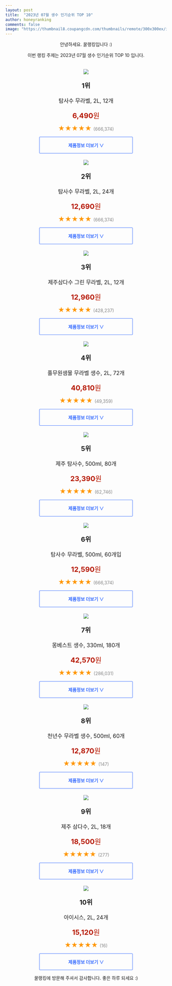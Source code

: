 ```yaml
---
layout: post
title:  "2023년 07월 생수 인기순위 TOP 10"
author: honeyranking
comments: false
image: "https://thumbnail8.coupangcdn.com/thumbnails/remote/300x300ex/image/retail/images/9202382952942280-70046ce8-e531-4184-a2dd-2fb93116dd57.jpg"
---
```

<p style="text-align: center;">안녕하세요. 꿀랭킹입니다 :)</p>
<p style="text-align: center;">이번 랭킹 주제는 2023년 07월 생수 인기순위 TOP 10 입니다.</p><center><img src="https://thumbnail8.coupangcdn.com/thumbnails/remote/300x300ex/image/retail/images/9202382952942280-70046ce8-e531-4184-a2dd-2fb93116dd57.jpg" style="margin-top:20px" /></center><p style="text-align: center; font-size: 20px"><b>1위</b></p><p style="text-align: center; font-size: 17px">탐사수 무라벨, 2L, 12개</p><p style="text-align: center;"><span style="color: #b61800; font-size: 22px;"><b>6,490</b>원</span></p><p style="text-align: center;"><span style="color: #ff9600; font-size: 20px;">★★★★★ </span><span style="color: #878787;">(666,374)</span></p><center><a href="https://www.coupang.com/vp/products/5625704601?itemId=9133866800&q=%EC%83%9D%EC%88%98&sourceType=search&searchId=5f2c1acbae574e2a8a021593ca6b8595"><div style="font-size: 14px; display: inline-block; padding: 15px 90px; color: #346aff; border-radius: 2px; border: 1px solid #346aff; cursor: pointer;"><b>제품정보 더보기 &or;</b></div></a></center><center><img src="https://thumbnail9.coupangcdn.com/thumbnails/remote/300x300ex/image/retail/images/7609662521933713-0d7870de-5716-43c5-a3f5-22f7a34f3a43.jpg" style="margin-top:20px" /></center><p style="text-align: center; font-size: 20px"><b>2위</b></p><p style="text-align: center; font-size: 17px">탐사수 무라벨, 2L, 24개</p><p style="text-align: center;"><span style="color: #b61800; font-size: 22px;"><b>12,690</b>원</span></p><p style="text-align: center;"><span style="color: #ff9600; font-size: 20px;">★★★★★ </span><span style="color: #878787;">(666,374)</span></p><center><a href="https://www.coupang.com/vp/products/5625704601?itemId=11696984031&q=%EC%83%9D%EC%88%98&sourceType=search&searchId=5f2c1acbae574e2a8a021593ca6b8595"><div style="font-size: 14px; display: inline-block; padding: 15px 90px; color: #346aff; border-radius: 2px; border: 1px solid #346aff; cursor: pointer;"><b>제품정보 더보기 &or;</b></div></a></center><center><img src="https://thumbnail7.coupangcdn.com/thumbnails/remote/300x300ex/image/retail/images/4347258450472952-11f3df3e-e980-42c6-b6ca-aef6175a5d40.jpg" style="margin-top:20px" /></center><p style="text-align: center; font-size: 20px"><b>3위</b></p><p style="text-align: center; font-size: 17px">제주삼다수 그린 무라벨, 2L, 12개</p><p style="text-align: center;"><span style="color: #b61800; font-size: 22px;"><b>12,960</b>원</span></p><p style="text-align: center;"><span style="color: #ff9600; font-size: 20px;">★★★★★ </span><span style="color: #878787;">(428,237)</span></p><center><a href="https://link.coupang.com/a/38dpD"><div style="font-size: 14px; display: inline-block; padding: 15px 90px; color: #346aff; border-radius: 2px; border: 1px solid #346aff; cursor: pointer;"><b>제품정보 더보기 &or;</b></div></a></center><center><img src="https://thumbnail6.coupangcdn.com/thumbnails/remote/300x300ex/image/retail/images/f6bd3c86-c91c-4293-bbc1-f6e5019f80cd7054319744659032150.png" style="margin-top:20px" /></center><p style="text-align: center; font-size: 20px"><b>4위</b></p><p style="text-align: center; font-size: 17px">풀무원샘물 무라벨 생수, 2L, 72개</p><p style="text-align: center;"><span style="color: #b61800; font-size: 22px;"><b>40,810</b>원</span></p><p style="text-align: center;"><span style="color: #ff9600; font-size: 20px;">★★★★★ </span><span style="color: #878787;">(49,359)</span></p><center><a href="https://link.coupang.com/a/38dpG"><div style="font-size: 14px; display: inline-block; padding: 15px 90px; color: #346aff; border-radius: 2px; border: 1px solid #346aff; cursor: pointer;"><b>제품정보 더보기 &or;</b></div></a></center><center><img src="https://thumbnail9.coupangcdn.com/thumbnails/remote/300x300ex/image/retail/images/1e3602b5-fa0d-492e-b9e2-cb2308b6518f3268229036109097128.png" style="margin-top:20px" /></center><p style="text-align: center; font-size: 20px"><b>5위</b></p><p style="text-align: center; font-size: 17px">제주 탐사수, 500ml, 80개</p><p style="text-align: center;"><span style="color: #b61800; font-size: 22px;"><b>23,390</b>원</span></p><p style="text-align: center;"><span style="color: #ff9600; font-size: 20px;">★★★★★ </span><span style="color: #878787;">(62,746)</span></p><center><a href="https://link.coupang.com/a/38dpH"><div style="font-size: 14px; display: inline-block; padding: 15px 90px; color: #346aff; border-radius: 2px; border: 1px solid #346aff; cursor: pointer;"><b>제품정보 더보기 &or;</b></div></a></center><center><img src="https://thumbnail8.coupangcdn.com/thumbnails/remote/300x300ex/image/retail/images/8490946390630062-860cc30c-bf13-4328-ab25-52d81b215aa2.jpg" style="margin-top:20px" /></center><p style="text-align: center; font-size: 20px"><b>6위</b></p><p style="text-align: center; font-size: 17px">탐사수 무라벨, 500ml, 60개입</p><p style="text-align: center;"><span style="color: #b61800; font-size: 22px;"><b>12,590</b>원</span></p><p style="text-align: center;"><span style="color: #ff9600; font-size: 20px;">★★★★★ </span><span style="color: #878787;">(666,374)</span></p><center><a href="https://www.coupang.com/vp/products/5625704601?itemId=11696970903&q=%EC%83%9D%EC%88%98&sourceType=search&searchId=5f2c1acbae574e2a8a021593ca6b8595"><div style="font-size: 14px; display: inline-block; padding: 15px 90px; color: #346aff; border-radius: 2px; border: 1px solid #346aff; cursor: pointer;"><b>제품정보 더보기 &or;</b></div></a></center><center><img src="https://thumbnail8.coupangcdn.com/thumbnails/remote/300x300ex/image/retail/images/73498f6b-d827-4920-a66e-e04289f100e91965530379918701700.png" style="margin-top:20px" /></center><p style="text-align: center; font-size: 20px"><b>7위</b></p><p style="text-align: center; font-size: 17px">몽베스트 생수, 330ml, 180개</p><p style="text-align: center;"><span style="color: #b61800; font-size: 22px;"><b>42,570</b>원</span></p><p style="text-align: center;"><span style="color: #ff9600; font-size: 20px;">★★★★★ </span><span style="color: #878787;">(286,031)</span></p><center><a href="https://link.coupang.com/a/38dpI"><div style="font-size: 14px; display: inline-block; padding: 15px 90px; color: #346aff; border-radius: 2px; border: 1px solid #346aff; cursor: pointer;"><b>제품정보 더보기 &or;</b></div></a></center><center><img src="https://thumbnail8.coupangcdn.com/thumbnails/remote/300x300ex/image/rs_quotation_api/ruf0noqt/148b22f735de4dfab1945bdf7e80817c.jpg" style="margin-top:20px" /></center><p style="text-align: center; font-size: 20px"><b>8위</b></p><p style="text-align: center; font-size: 17px">천년수 무라벨 생수, 500ml, 60개</p><p style="text-align: center;"><span style="color: #b61800; font-size: 22px;"><b>12,870</b>원</span></p><p style="text-align: center;"><span style="color: #ff9600; font-size: 20px;">★★★★★ </span><span style="color: #878787;">(147)</span></p><center><a href="https://www.coupang.com/vp/products/6326133979?itemId=13209408999&q=%EC%83%9D%EC%88%98&sourceType=search&searchId=5f2c1acbae574e2a8a021593ca6b8595"><div style="font-size: 14px; display: inline-block; padding: 15px 90px; color: #346aff; border-radius: 2px; border: 1px solid #346aff; cursor: pointer;"><b>제품정보 더보기 &or;</b></div></a></center><center><img src="https://thumbnail7.coupangcdn.com/thumbnails/remote/300x300ex/image/retail/images/8413399016807058-2ad68027-1696-49fc-923c-8172d828444f.jpg" style="margin-top:20px" /></center><p style="text-align: center; font-size: 20px"><b>9위</b></p><p style="text-align: center; font-size: 17px">제주 삼다수, 2L, 18개</p><p style="text-align: center;"><span style="color: #b61800; font-size: 22px;"><b>18,500</b>원</span></p><p style="text-align: center;"><span style="color: #ff9600; font-size: 20px;">★★★★★ </span><span style="color: #878787;">(277)</span></p><center><a href="https://www.coupang.com/vp/products/5809834487?itemId=9992384786&q=%EC%83%9D%EC%88%98&sourceType=search&searchId=5f2c1acbae574e2a8a021593ca6b8595"><div style="font-size: 14px; display: inline-block; padding: 15px 90px; color: #346aff; border-radius: 2px; border: 1px solid #346aff; cursor: pointer;"><b>제품정보 더보기 &or;</b></div></a></center><center><img src="https://thumbnail8.coupangcdn.com/thumbnails/remote/300x300ex/image/retail/images/5143289846500189-587a76c7-ce40-43ae-b400-caccbb9f60d0.jpg" style="margin-top:20px" /></center><p style="text-align: center; font-size: 20px"><b>10위</b></p><p style="text-align: center; font-size: 17px">아이시스, 2L, 24개</p><p style="text-align: center;"><span style="color: #b61800; font-size: 22px;"><b>15,120</b>원</span></p><p style="text-align: center;"><span style="color: #ff9600; font-size: 20px;">★★★★★ </span><span style="color: #878787;">(16)</span></p><center><a href="https://www.coupang.com/vp/products/6410702965?itemId=13746882219&q=%EC%83%9D%EC%88%98&sourceType=search&searchId=5f2c1acbae574e2a8a021593ca6b8595"><div style="font-size: 14px; display: inline-block; padding: 15px 90px; color: #346aff; border-radius: 2px; border: 1px solid #346aff; cursor: pointer;"><b>제품정보 더보기 &or;</b></div></a></center><p style="text-align: center;">꿀랭킹에 방문해 주셔서 감사합니다. 좋은 하루 되세요 :)</p>